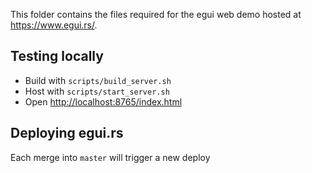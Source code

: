 This folder contains the files required for the egui web demo hosted at <https://www.egui.rs/>.

## Testing locally
* Build with `scripts/build_server.sh`
* Host with `scripts/start_server.sh`
* Open <http://localhost:8765/index.html>

## Deploying egui.rs
Each merge into `master` will trigger a new deploy
